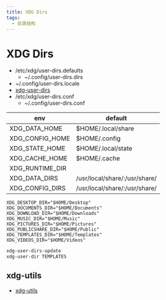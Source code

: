 ```yaml
---
title: XDG Dirs
tags:
  - 目录结构
---
```


# XDG Dirs

- /etc/xdg/user-dirs.defaults
  - ~/.config/user-dirs.dirs
- ~/.config/user-dirs.locale
- [xdg-user-dirs](https://www.freedesktop.org/wiki/Software/xdg-user-dirs/)
- /etc/xdg/user-dirs.conf
  - ~/.config/user-dirs.conf

| env             | default                       |
| --------------- | ----------------------------- |
| XDG_DATA_HOME   | $HOME/.local/share            |
| XDG_CONFIG_HOME | $HOME/.config                 |
| XDG_STATE_HOME  | $HOME/.local/state            |
| XDG_CACHE_HOME  | $HOME/.cache                  |
| XDG_RUNTIME_DIR |
| XDG_DATA_DIRS   | /usr/local/share/:/usr/share/ |
| XDG_CONFIG_DIRS | /usr/local/share/:/usr/share/ |

```env title="~/.config/user-dirs.dirs"
XDG_DESKTOP_DIR="$HOME/Desktop"
XDG_DOCUMENTS_DIR="$HOME/Documents"
XDG_DOWNLOAD_DIR="$HOME/Downloads"
XDG_MUSIC_DIR="$HOME/Music"
XDG_PICTURES_DIR="$HOME/Pictures"
XDG_PUBLICSHARE_DIR="$HOME/Public"
XDG_TEMPLATES_DIR="$HOME/Templates"
XDG_VIDEOS_DIR="$HOME/Videos"
```

```bash
xdg-user-dirs-update
xdg-user-dir TEMPLATES
```

## xdg-utils

- [xdg-utils](https://www.freedesktop.org/wiki/Software/xdg-utils/)
